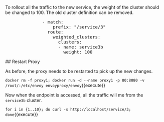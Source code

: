 To rollout all the traffic to the new service, the weight of the cluster should be changed to 100. The old cluster definition can be removed. 

<pre class="file" data-target="clipboard">
              - match:
                  prefix: "/service/3"
                route:
                  weighted_clusters:
                    clusters:
                    - name: service3b
                      weight: 100
</pre>

## Restart Proxy

As before, the proxy needs to be restarted to pick up the new changes. 

`docker rm -f proxy1; docker run -d --name proxy1 -p 80:8080 -v /root/:/etc/envoy envoyproxy/envoy`{{execute}}

Now when the endpoint is accessed, all the traffic will me from the `service3b` cluster.

`for i in {1..10}; do curl -s http://localhost/service/3; done`{{execute}}
